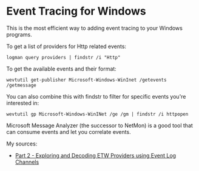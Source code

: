 # Event Tracing for Windows

This is the most efficient way to adding event tracing to your Windows programs. 

To get a list of providers for Http related events:

```
logman query providers | findstr /i "Http"
```

To get the available events and their format:
```
wevtutil get-publisher Microsoft-Windows-WinInet /getevents /getmessage
```
You can also combine this with findstr to filter for specific events you're interested in:
```
wevtutil gp Microsoft-Windows-WinINet /ge /gm | findstr /i httpopen
```

Microsoft Message Analyzer (the successor to NetMon) is a good tool that can consume events and let you correlate events.


My sources:
- [Part 2 - Exploring and Decoding ETW Providers using Event Log Channels](http://blogs.msdn.com/b/ntdebugging/archive/2009/09/08/exploring-and-decoding-etw-providers-using-event-log-channels.aspx)
